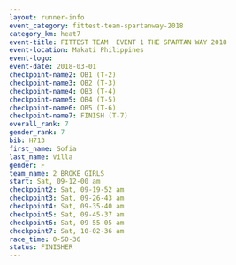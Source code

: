 ```yaml
---
layout: runner-info 
event_category: fittest-team-spartanway-2018 
category_km: heat7 
event-title: FITTEST TEAM  EVENT 1 THE SPARTAN WAY 2018 
event-location: Makati Philippines 
event-logo: 
event-date: 2018-03-01 
checkpoint-name2: OB1 (T-2) 
checkpoint-name3: OB2 (T-3) 
checkpoint-name4: OB3 (T-4) 
checkpoint-name5: OB4 (T-5) 
checkpoint-name6: OB5 (T-6) 
checkpoint-name7: FINISH (T-7) 
overall_rank: 7
gender_rank: 7
bib: H713
first_name: Sofia
last_name: Villa
gender: F
team_name: 2 BROKE GIRLS
start: Sat, 09-12-00 am
checkpoint2: Sat, 09-19-52 am
checkpoint3: Sat, 09-26-43 am
checkpoint4: Sat, 09-35-40 am
checkpoint5: Sat, 09-45-37 am
checkpoint6: Sat, 09-55-05 am
checkpoint7: Sat, 10-02-36 am
race_time: 0-50-36
status: FINISHER
---
```

